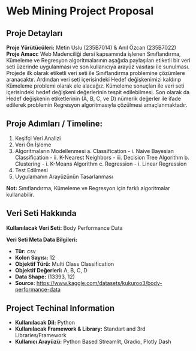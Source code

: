 # Web Mining Project Proposal

## Proje Detayları 
**Proje Yürütücüleri:** Metin Uslu (235B7014) & Anıl Özcan (235B7022)  
**Proje Amacı:** Web Madenciliği dersi kapsamında işlenen Sınıflandırma, Kümeleme ve Regresyon algoritmalarının aşağıda paylaşılan etiketli bir veri seti üzerinde uygulanması ve son kullanıcıya arayüz vasıtası ile sunulması. Projede ilk olarak etiketli veri seti ile Sınıflandırma problemine çözümlere aranacaktır. Ardından veri seti içerisindeki Hedef değişkenimizi kaldırıp Kümeleme problemi olarak ele alacağız. Kümeleme sonuçları ile veri seti içerisindeki hedef değişkeni değerlerinin tespit edilebilmesi. Son olarak da Hedef değişkenin etiketlerinin (A, B, C, ve D) nümerik değerler ile ifade edilerek problemin Regresyon algoritmasıyla çözülmesi amaçlanmaktadır.

## Proje Adımları / Timeline:
1. Keşifçi Veri Analizi
1. Veri Ön İşleme
1. Algoritmaların Modellenmesi
    a. Classification
        -   i. Naive Bayesian Classification
        -   ii. K-Nearest Neighbors
        -   iii. Decision Tree Algorithm
    b. Clustering
        -   i. K-Means Algorithm
    c. Regression
        -   i. Linear Regression
1. Test Edilmesi
1. Uygulamanın Arayüzünün Tasarlanması  

**Not:** Sınıflandırma, Kümeleme ve Regresyon için farklı algoritmalar kullanabilir.

## Veri Seti Hakkında  
**Kullanılacak Veri Seti:** Body Performance Data  

**Veri Seti Meta Data Bilgileri:**
* **Tür:** csv  
* **Kolon Sayısı:** 12  
* **Objektif Türü:** Multi Class Classification  
* **Objektif Değerleri:** A, B, C, D  
* **Data Shape:** (13393, 12)  
* **Source:** https://www.kaggle.com/datasets/kukuroo3/body-performance-data  

## Project Techinal Information
* **Kullanılacak Dil:** Python  
* **Kullanılacak Framework & Library:** Standart and 3rd Libraries/Framework  
* **Kullanıcı Arayüzü:** Python Based Streamlit, Gradio, Plotly Dash  
